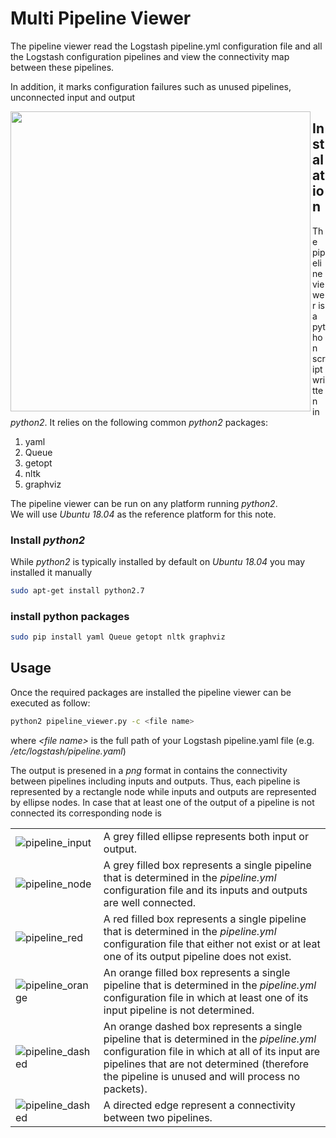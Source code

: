 # Multi Pipeline Viewer
The pipeline viewer read the Logstash pipeline.yml configuration file and all the Logstash configuration pipelines and view the connectivity map between these pipelines.

In addition, it marks configuration failures such as unused pipelines, unconnected input and output

<img src="https://github.com/empow/logstash-parsers/blob/master/tools/pipeline_viewer.png" align="left" width="480">

## Instalation
The pipeline viewer  is a python script written in *python2*.
It relies on the following common *python2* packages:

1. yaml 
2. Queue
3. getopt
4. nltk
5. graphviz

The pipeline viewer can be run on any platform running *python2*. <br>
We will use *Ubuntu 18.04* as the reference platform for this note.

### Install *python2*
While *python2* is typically installed by default on *Ubuntu 18.04* you may installed it manually

```sh
sudo apt-get install python2.7
```


### install python packages
```sh
sudo pip install yaml Queue getopt nltk graphviz
```

## Usage
Once the required packages are installed the pipeline viewer can be executed as follow:

```sh
python2 pipeline_viewer.py -c <file name>
```

where *<file name\>* is the full path of your Logstash pipeline.yaml file (e.g. */etc/logstash/pipeline.yaml*)

The output is presened in a *png* format in contains the connectivity between pipelines including inputs and outputs. Thus, each pipeline is represented by a rectangle node while inputs and outputs are represented by ellipse nodes. In case that at least one of the output of a pipeline is not connected its corresponding node is

|||
|-|-|
|![pipeline_input](https://github.com/empow/logstash-parsers/blob/master/tools/pipeline_input.png) | A grey filled ellipse represents both input or output. |
|![pipeline_node](https://github.com/empow/logstash-parsers/blob/master/tools/pipeline_node.png) | A grey filled box represents a single pipeline that is determined in the *pipeline.yml* configuration file and its inputs and outputs are well connected.|
|![pipeline_red](https://github.com/empow/logstash-parsers/blob/master/tools/pipeline_node_red.png) | A red filled box represents a single pipeline that is determined in the *pipeline.yml* configuration file that either not exist or at leat one of its output pipeline does not exist.|
|![pipeline_orange](https://github.com/empow/logstash-parsers/blob/master/tools/pipeline_node_orange.png) | An orange filled box represents a single pipeline that is determined in the *pipeline.yml* configuration file in which at least one of its input pipeline is not determined.|
|![pipeline_dashed](https://github.com/empow/logstash-parsers/blob/master/tools/pipeline_node_dashed.png) | An orange dashed box represents a single pipeline that is determined in the *pipeline.yml* configuration file in which at all of its input are pipelines that are not determined (therefore the pipeline is unused and will process no packets).|
|![pipeline_dashed](https://github.com/empow/logstash-parsers/blob/master/tools/pipeline_multi.png) | A directed edge represent a connectivity between two pipelines.|


